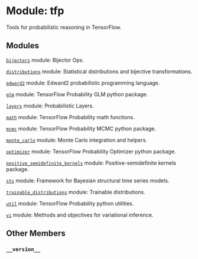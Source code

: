 <div itemscope itemtype="http://developers.google.com/ReferenceObject">
<meta itemprop="name" content="tfp" />
<meta itemprop="path" content="Stable" />
<meta itemprop="property" content="__version__"/>
</div>

# Module: tfp

Tools for probabilistic reasoning in TensorFlow.

## Modules

[`bijectors`](./tfp/bijectors.md) module: Bijector Ops.

[`distributions`](./tfp/distributions.md) module: Statistical distributions and bijective transformations.

[`edward2`](./tfp/edward2.md) module: Edward2 probabilistic programming language.

[`glm`](./tfp/glm.md) module: TensorFlow Probability GLM python package.

[`layers`](./tfp/layers.md) module: Probabilistic Layers.

[`math`](./tfp/math.md) module: TensorFlow Probability math functions.

[`mcmc`](./tfp/mcmc.md) module: TensorFlow Probability MCMC python package.

[`monte_carlo`](./tfp/monte_carlo.md) module: Monte Carlo integration and helpers.

[`optimizer`](./tfp/optimizer.md) module: TensorFlow Probability Optimizer python package.

[`positive_semidefinite_kernels`](./tfp/positive_semidefinite_kernels.md) module: Positive-semidefinite kernels package.

[`sts`](./tfp/sts.md) module: Framework for Bayesian structural time series models.

[`trainable_distributions`](./tfp/trainable_distributions.md) module: Trainable distributions.

[`util`](./tfp/util.md) module: TensorFlow Probability python utilities.

[`vi`](./tfp/vi.md) module: Methods and objectives for variational inference.

## Other Members

<h3 id="__version__"><code>__version__</code></h3>

